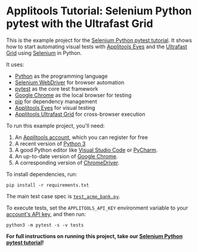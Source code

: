 # Applitools Tutorial: Selenium Python pytest with the Ultrafast Grid

This is the example project for the [Selenium Python pytest tutorial](https://applitools.com/tutorials/quickstart/web/selenium/python).
It shows how to start automating visual tests
with [Applitools Eyes](https://applitools.com/platform/eyes/)
and the [Ultrafast Grid](https://applitools.com/platform/ultrafast-grid/)
using [Selenium](https://www.selenium.dev/) in Python.

It uses:

* [Python](https://www.python.org/) as the programming language
* [Selenium WebDriver](https://www.selenium.dev/) for browser automation
* [pytest](https://docs.pytest.org/) as the core test framework
* [Google Chrome](https://www.google.com/chrome/downloads/) as the local browser for testing
* [pip](https://packaging.python.org/en/latest/tutorials/installing-packages/) for dependency management
* [Applitools Eyes](https://applitools.com/platform/eyes/) for visual testing
* [Applitools Ultrafast Grid](https://applitools.com/platform/ultrafast-grid/) for cross-browser execution

To run this example project, you'll need:

1. An [Applitools account](https://auth.applitools.com/users/register), which you can register for free
2. A recent version of [Python 3](https://www.python.org/)
3. A good Python editor like [Visual Studio Code](https://code.visualstudio.com/docs/languages/python)
   or [PyCharm](https://www.jetbrains.com/pycharm/).
4. An up-to-date version of [Google Chrome](https://www.google.com/chrome/downloads/).
5. A corresponding version of [ChromeDriver](https://chromedriver.chromium.org/downloads).

To install dependencies, run:

```
pip install -r requirements.txt
```

The main test case spec is [`test_acme_bank.py`](tests/test_acme_bank.py).

To execute tests, set the `APPLITOOLS_API_KEY` environment variable
to your [account's API key](https://applitools.com/tutorials/guides/getting-started/registering-an-account),
and then run:

```
python3 -m pytest -s -v tests
```

**For full instructions on running this project, take our
[Selenium Python pytest tutorial](https://applitools.com/tutorials/quickstart/web/selenium/python)!**
